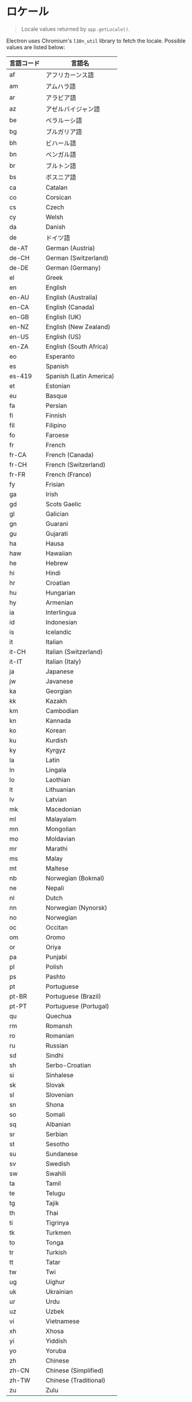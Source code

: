 # ロケール

> Locale values returned by `app.getLocale()`.

Electron uses Chromium's `l10n_util` library to fetch the locale. Possible values are listed below:

| 言語コード  | 言語名                     |
| ------ | ----------------------- |
| af     | アフリカーンス語                |
| am     | アムハラ語                   |
| ar     | アラビア語                   |
| az     | アゼルバイジャン語               |
| be     | ベラルーシ語                  |
| bg     | ブルガリア語                  |
| bh     | ビハール語                   |
| bn     | ベンガル語                   |
| br     | ブルトン語                   |
| bs     | ボスニア語                   |
| ca     | Catalan                 |
| co     | Corsican                |
| cs     | Czech                   |
| cy     | Welsh                   |
| da     | Danish                  |
| de     | ドイツ語                    |
| de-AT  | German (Austria)        |
| de-CH  | German (Switzerland)    |
| de-DE  | German (Germany)        |
| el     | Greek                   |
| en     | English                 |
| en-AU  | English (Australia)     |
| en-CA  | English (Canada)        |
| en-GB  | English (UK)            |
| en-NZ  | English (New Zealand)   |
| en-US  | English (US)            |
| en-ZA  | English (South Africa)  |
| eo     | Esperanto               |
| es     | Spanish                 |
| es-419 | Spanish (Latin America) |
| et     | Estonian                |
| eu     | Basque                  |
| fa     | Persian                 |
| fi     | Finnish                 |
| fil    | Filipino                |
| fo     | Faroese                 |
| fr     | French                  |
| fr-CA  | French (Canada)         |
| fr-CH  | French (Switzerland)    |
| fr-FR  | French (France)         |
| fy     | Frisian                 |
| ga     | Irish                   |
| gd     | Scots Gaelic            |
| gl     | Galician                |
| gn     | Guarani                 |
| gu     | Gujarati                |
| ha     | Hausa                   |
| haw    | Hawaiian                |
| he     | Hebrew                  |
| hi     | Hindi                   |
| hr     | Croatian                |
| hu     | Hungarian               |
| hy     | Armenian                |
| ia     | Interlingua             |
| id     | Indonesian              |
| is     | Icelandic               |
| it     | Italian                 |
| it-CH  | Italian (Switzerland)   |
| it-IT  | Italian (Italy)         |
| ja     | Japanese                |
| jw     | Javanese                |
| ka     | Georgian                |
| kk     | Kazakh                  |
| km     | Cambodian               |
| kn     | Kannada                 |
| ko     | Korean                  |
| ku     | Kurdish                 |
| ky     | Kyrgyz                  |
| la     | Latin                   |
| ln     | Lingala                 |
| lo     | Laothian                |
| lt     | Lithuanian              |
| lv     | Latvian                 |
| mk     | Macedonian              |
| ml     | Malayalam               |
| mn     | Mongolian               |
| mo     | Moldavian               |
| mr     | Marathi                 |
| ms     | Malay                   |
| mt     | Maltese                 |
| nb     | Norwegian (Bokmal)      |
| ne     | Nepali                  |
| nl     | Dutch                   |
| nn     | Norwegian (Nynorsk)     |
| no     | Norwegian               |
| oc     | Occitan                 |
| om     | Oromo                   |
| or     | Oriya                   |
| pa     | Punjabi                 |
| pl     | Polish                  |
| ps     | Pashto                  |
| pt     | Portuguese              |
| pt-BR  | Portuguese (Brazil)     |
| pt-PT  | Portuguese (Portugal)   |
| qu     | Quechua                 |
| rm     | Romansh                 |
| ro     | Romanian                |
| ru     | Russian                 |
| sd     | Sindhi                  |
| sh     | Serbo-Croatian          |
| si     | Sinhalese               |
| sk     | Slovak                  |
| sl     | Slovenian               |
| sn     | Shona                   |
| so     | Somali                  |
| sq     | Albanian                |
| sr     | Serbian                 |
| st     | Sesotho                 |
| su     | Sundanese               |
| sv     | Swedish                 |
| sw     | Swahili                 |
| ta     | Tamil                   |
| te     | Telugu                  |
| tg     | Tajik                   |
| th     | Thai                    |
| ti     | Tigrinya                |
| tk     | Turkmen                 |
| to     | Tonga                   |
| tr     | Turkish                 |
| tt     | Tatar                   |
| tw     | Twi                     |
| ug     | Uighur                  |
| uk     | Ukrainian               |
| ur     | Urdu                    |
| uz     | Uzbek                   |
| vi     | Vietnamese              |
| xh     | Xhosa                   |
| yi     | Yiddish                 |
| yo     | Yoruba                  |
| zh     | Chinese                 |
| zh-CN  | Chinese (Simplified)    |
| zh-TW  | Chinese (Traditional)   |
| zu     | Zulu                    |